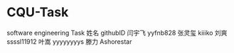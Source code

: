 # CQU-Task
software engineering Task
姓名       githubID
闫宇飞     yyfnb828
张灵玺     kiiiko
刘爽       ssssl11912
叶嵩       yyyyyyyys
滕力       Ashorestar
